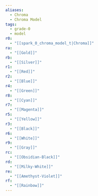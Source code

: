 ```yaml
---
aliases:
  - Chroma
  - Chroma Model
tags:
  - grade-0
  - model
r0:
  - "[[spark_0_chroma_model_t|Chroma]]"
ra:
  - "[[Gold]]"
rb:
  - "[[Silver]]"
r1:
  - "[[Red]]"
r2:
  - "[[Blue]]"
r4:
  - "[[Green]]"
r8:
  - "[[Cyan]]"
r7:
  - "[[Magenta]]"
r5:
  - "[[Yellow]]"
r3:
  - "[[Black]]"
r6:
  - "[[White]]"
r9:
  - "[[Gray]]"
rc:
  - "[[Obsidian-Black]]"
rd:
  - "[[Milky-White]]"
re:
  - "[[Amethyst-Violet]]"
rf:
  - "[[Rainbow]]"
---
```

